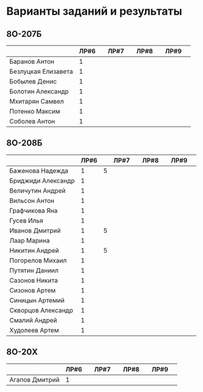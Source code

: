 # Варианты заданий и результаты

## 8О-207Б
|                     | ЛР#6 |   | ЛР#7 |   | ЛР#8 |   | ЛР#9 |   |
|---------------------|------|---|------|---|------|---|------|---|
| Баранов Антон       | 1    |   |      |   |      |   |      |   |
| Безлуцкая Елизавета | 1    |   |      |   |      |   |      |   |
| Бобылев Денис       | 1    |   |      |   |      |   |      |   |
| Болотин Александр   | 1    |   |      |   |      |   |      |   |
| Мхитарян Самвел     | 1    |   |      |   |      |   |      |   |
| Потенко Максим      | 1    |   |      |   |      |   |      |   |
| Соболев Антон       | 1    |   |      |   |      |   |      |   |

## 8О-208Б
|                     | ЛР#6 |   | ЛР#7 |   | ЛР#8 |   | ЛР#9 |   |
|---------------------|------|---|------|---|------|---|------|---|
| Баженова Надежда    | 1    | 5 |      |   |      |   |      |   |
| Бриджиди Александр  | 1    |   |      |   |      |   |      |   |
| Величутин Андрей    | 1    |   |      |   |      |   |      |   |
| Вильсон Антон       | 1    |   |      |   |      |   |      |   |
| Графчикова Яна      | 1    |   |      |   |      |   |      |   |
| Гусев Илья          | 1    |   |      |   |      |   |      |   |
| Иванов Дмитрий      | 1    | 5 |      |   |      |   |      |   |
| Лаар Марина         | 1    |   |      |   |      |   |      |   |
| Никитин Андрей      | 1    | 5 |      |   |      |   |      |   |
| Погорелов Михаил    | 1    |   |      |   |      |   |      |   |
| Путятин Даниил      | 1    |   |      |   |      |   |      |   |
| Сазонов Никита      | 1    |   |      |   |      |   |      |   |
| Сизонов Артем       | 1    |   |      |   |      |   |      |   |
| Синицын Артемий     | 1    |   |      |   |      |   |      |   |
| Скворцов Александр  | 1    |   |      |   |      |   |      |   |
| Смалий Андрей       | 1    |   |      |   |      |   |      |   |
| Худолеев Артем      | 1    |   |      |   |      |   |      |   |

## 8О-20X
|                     | ЛР#6 |   | ЛР#7 |   | ЛР#8 |   | ЛР#9 |   |
|---------------------|------|---|------|---|------|---|------|---|
| Агапов Дмитрий      | 1    |   |      |   |      |   |      |   |
